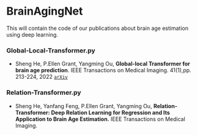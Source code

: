 # BrainAgingNet
This will contain the code of our publications about brain age estimation using deep learning.


### Global-Local-Transformer.py
- Sheng He, P.Ellen Grant, Yangming Ou, **Global-local Transformer for brain age prediction**. IEEE Transactions on Medical Imaging. 41(1),pp. 213-224, 2022
[`arXiv`](https://arxiv.org/pdf/2109.01663.pdf)

### Relation-Transformer.py 
- Sheng He, Yanfang Feng, P.Ellen Grant, Yangming Ou, **Relation-Transformer: Deep Relation Learning for Regression and Its Application to Brain Age Estimation.** IEEE Transactions on Medical Imaging. 
